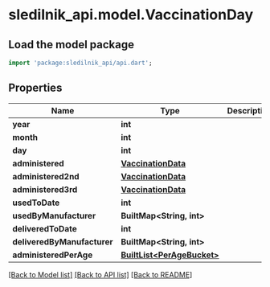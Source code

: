 # sledilnik_api.model.VaccinationDay

## Load the model package
```dart
import 'package:sledilnik_api/api.dart';
```

## Properties
Name | Type | Description | Notes
------------ | ------------- | ------------- | -------------
**year** | **int** |  | 
**month** | **int** |  | 
**day** | **int** |  | 
**administered** | [**VaccinationData**](VaccinationData.md) |  | [optional] 
**administered2nd** | [**VaccinationData**](VaccinationData.md) |  | [optional] 
**administered3rd** | [**VaccinationData**](VaccinationData.md) |  | [optional] 
**usedToDate** | **int** |  | [optional] 
**usedByManufacturer** | **BuiltMap&lt;String, int&gt;** |  | [optional] 
**deliveredToDate** | **int** |  | [optional] 
**deliveredByManufacturer** | **BuiltMap&lt;String, int&gt;** |  | [optional] 
**administeredPerAge** | [**BuiltList&lt;PerAgeBucket&gt;**](PerAgeBucket.md) |  | 

[[Back to Model list]](../README.md#documentation-for-models) [[Back to API list]](../README.md#documentation-for-api-endpoints) [[Back to README]](../README.md)


